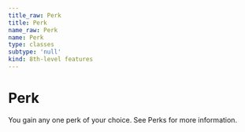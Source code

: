 ```yaml
---
title_raw: Perk
title: Perk
name_raw: Perk
name: Perk
type: classes
subtype: 'null'
kind: 8th-level features
---
```


# Perk

You gain any one perk of your choice. See Perks for more information.
